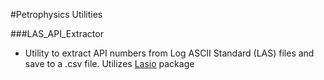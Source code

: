 #Petrophysics Utilities

###LAS_API_Extractor
* Utility to extract API numbers from Log ASCII Standard (LAS) files and save to a .csv file. Utilizes [Lasio](https://github.com/kinverarity1/lasio) package